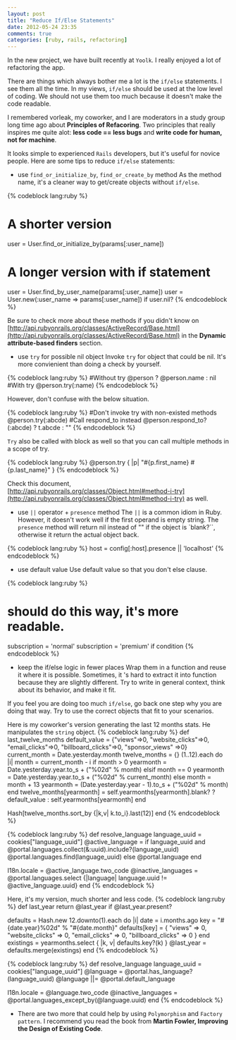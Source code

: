 ```yaml
---
layout: post
title: "Reduce If/Else Statements"
date: 2012-05-24 23:35
comments: true
categories: [ruby, rails, refactoring]
---
```

In the new project, we have built recently at `Yoolk`. I really enjoyed a lot of refactoring the app.

There are things which always bother me a lot is the `if/else` statements. I see them all the time. In my views, `if/else` should be used at the low level of coding. We should not use them too much because it doesn't make the code readable.

I remembered vorleak, my coworker, and I are moderators in a study group long time ago about **Principles of Refacoring**. Two principles that really inspires me quite alot: **less code == less bugs** and **write code for human, not for machine**.

It looks simple to experienced `Rails` developers, but it's useful for novice people. Here are some tips to reduce `if/else` statements:

- use `find_or_initialize_by`, `find_or_create_by` method
As the method name, it's a cleaner way to get/create objects without `if/else`.

{% codeblock lang:ruby %}
# A shorter version
user = User.find_or_initialize_by(params[:user_name])
# A longer version with if statement
user = User.find_by_user_name(params[:user_name])
user = User.new(:user_name => params[:user_name]) if user.nil?
{% endcodeblock %}

Be sure to check more about these methods if you didn't know on [http://api.rubyonrails.org/classes/ActiveRecord/Base.html](http://api.rubyonrails.org/classes/ActiveRecord/Base.html) in the **Dynamic attribute-based finders** section.

- use `try` for possible nil object
Invoke `try` for object that could be nil. It's more convienient than doing a check by yourself.

{% codeblock lang:ruby %}
#Without try
@person ? @person.name : nil
#With try
@person.try(:name)
{% endcodeblock %}

However, don't confuse with the below situation.

{% codeblock lang:ruby %}
#Don't invoke try with non-existed methods
@person.try(:abcde)
#Call respond_to instead
@person.respond_to?(:abcde) ? t.abcde : ""
{% endcodeblock %}

`Try` also be called with block as well so that you can call multiple methods in a scope of try.

{% codeblock lang:ruby %}
@person.try { |p| "#{p.first_name} #{p.last_name}" }
{% endcodeblock %}

Check this document, [http://api.rubyonrails.org/classes/Object.html#method-i-try](http://api.rubyonrails.org/classes/Object.html#method-i-try) as well.

- use `||` operator + `presence` method
The `||` is a common idiom in Ruby. However, it doesn't work well if the first operand is empty string. The `presence` method will return nil instead of "" if the object is `blank?``, otherwise it return the actual object back.

{% codeblock lang:ruby %}
host = config[:host].presence || 'localhost'
{% endcodeblock %}

- use default value
Use default value so that you don't else clause.

{% codeblock lang:ruby %}
# should do this way, it's more readable.
subscription = 'normal'
subscription = 'premium' if condition
{% endcodeblock %}

- keep the if/else logic in fewer places
Wrap them in a function and reuse it where it is possible. Sometimes, it 's hard to extract it into function because they are slightly different. Try to write in general context, think about its behavior, and make it fit.

If you feel you are doing too much `if/else`, go back one step why you are doing that way. Try to use the correct objects that fit to your scenarios.

Here is my coworker's version generating the last 12 months stats. He manipulates the `string` object.
{% codeblock lang:ruby %}
def last_twelve_months
  default_value = {"views"=>0, "website_clicks"=>0, "email_clicks"=>0, "billboard_clicks"=>0, "sponsor_views" =>0}
  current_month = Date.yesterday.month
  twelve_months = {}
  (1..12).each do |i|
    month = current_month - i
    if month > 0
      yearmonth = Date.yesterday.year.to_s + ("%02d" % month)
    elsif month == 0
      yearmonth = Date.yesterday.year.to_s + ("%02d" % current_month)
    else
      month = month + 13
      yearmonth = (Date.yesterday.year - 1).to_s + ("%02d" % month)
    end
    twelve_months[yearmonth] = self.yearmonths[yearmonth].blank? ? default_value : self.yearmonths[yearmonth]
  end

  Hash[twelve_months.sort_by {|k,v| k.to_i}.last(12)]
end
{% endcodeblock %}

{% codeblock lang:ruby %}
def resolve_language
  language_uuid = cookies["language_uuid"]
  @active_language = if language_uuid and @portal.languages.collect(&:uuid).include?(language_uuid)
    @portal.languages.find(language_uuid)
  else
    @portal.language
  end

  I18n.locale = @active_language.two_code
  @inactive_languages = @portal.languages.select {|language| language.uuid != @active_language.uuid}
end
{% endcodeblock %}

Here, it's my version, much shorter and less code.
{% codeblock lang:ruby %}
def last_year
  return @last_year if @last_year.present?
  
  defaults = Hash.new
  12.downto(1).each do |i|
    date = i.months.ago
    key = "#{date.year}%02d" % "#{date.month}"
    defaults[key] = { "views" => 0, "website_clicks" => 0, "email_clicks" => 0, "billboard_clicks" => 0 }
  end
  existings = yearmonths.select { |k, v| defaults.key?(k) }
  @last_year = defaults.merge(existings)
end
{% endcodeblock %}

{% codeblock lang:ruby %}
def resolve_language
  language_uuid = cookies["language_uuid"]
  @language     = @portal.has_language?(language_uuid)
  @language   ||= @portal.default_language
  
  I18n.locale = @language.two_code
  @inactive_languages = @portal.languages_except_by(@language.uuid)
end
{% endcodeblock %}

- There are two more that could help by using `Polymorphism` and `Factory pattern`. I recommend you read the book from **Martin Fowler, Improving the Design of Existing Code**.
